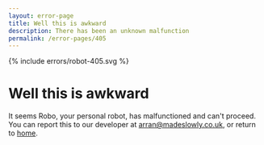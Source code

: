 ```yaml
---
layout: error-page
title: Well this is awkward
description: There has been an unknown malfunction
permalink: /error-pages/405
---
```


{% include errors/robot-405.svg %}

# Well this is awkward

It seems Robo, your personal robot, has malfunctioned and can't proceed. You can report this to our developer at <i class="fas fa-envelope"></i> <a href="mailto:arran@madeslowly.co.uk">arran@madeslowly.co.uk</a>, or return to <a href="{{ site.url }}">home</a>.
